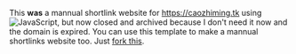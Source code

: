This **was** a mannual shortlink website for https://caozhiming.tk using ![JavaScript](https://img.shields.io/badge/-JavaScript-%23F7DF1C?style=flat-square&logo=javascript&logoColor=000000&labelColor=%23F7DF1C&color=%23FFCE5A), but now closed and archived because I don't need it now and the domain is expired. You can use this template to make a mannual shortlinks website too. Just [fork this](https://github.com/cao-zhiming/shortlinks/fork).
